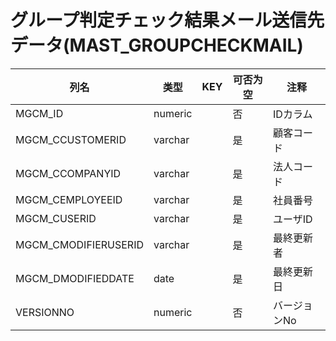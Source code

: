 # グループ判定チェック結果メール送信先データ(MAST_GROUPCHECKMAIL)
| 列名   | 类型   | KEY  | 可否为空 | 注释   |
| ---- | ---- | ---- | ---- | ---- |
|MGCM_ID|numeric||否|IDカラム|
|MGCM_CCUSTOMERID|varchar||是|顧客コード|
|MGCM_CCOMPANYID|varchar||是|法人コード|
|MGCM_CEMPLOYEEID|varchar||是|社員番号|
|MGCM_CUSERID|varchar||是|ユーザID|
|MGCM_CMODIFIERUSERID|varchar||是|最終更新者|
|MGCM_DMODIFIEDDATE|date||是|最終更新日|
|VERSIONNO|numeric||否|バージョンNo|
